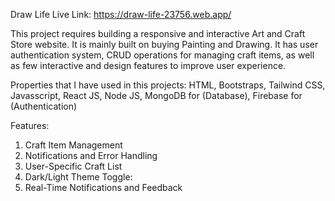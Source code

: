 Draw Life Live Link: https://draw-life-23756.web.app/ 

This project requires building a responsive and interactive Art and Craft Store website. It is mainly built on buying Painting and Drawing. It has user authentication system, CRUD operations for managing craft items, as well as few interactive and design features to improve user experience. 

Properties that I have used in this projects:
HTML, Bootstraps, Tailwind CSS, Javasscript, React JS, Node JS, MongoDB for (Database), Firebase for (Authentication)

Features:
1) Craft Item Management
2) Notifications and Error Handling
3) User-Specific Craft List
4) Dark/Light Theme Toggle:
5) Real-Time Notifications and Feedback
